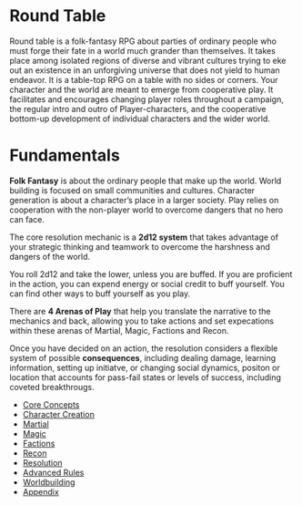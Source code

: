 # Round Table
Round table is a folk-fantasy RPG about parties of ordinary people who must forge their fate in a world much grander than themselves. It takes place among isolated regions of diverse and vibrant cultures trying to eke out an existence in an unforgiving universe that does not yield to human endeavor.
It is a table-top RPG on a table with no sides or corners. Your character and the world are meant to emerge from cooperative play. It facilitates and encourages changing player roles throughout a campaign, the regular intro and outro of Player-characters, and the cooperative bottom-up development of individual characters and the wider world.
# Fundamentals
**Folk Fantasy** is about the ordinary people that make up the world. World building is focused on small communities and cultures. Character generation is about a character’s place in a larger society. Play relies on cooperation with the non-player world to overcome dangers that no hero can face.

The core resolution mechanic is a **2d12 system** that takes advantage of your strategic thinking and teamwork to overcome the harshness and dangers of the world.

You roll 2d12 and take the lower, unless you are buffed. If you are proficient in the action, you can expend energy or social credit to buff yourself. You can find other ways to buff yourself as you play.

There are **4 Arenas of Play** that help you translate the narrative to the mechanics and back, allowing you to take actions and set expecations within these arenas of Martial, Magic, Factions and Recon.

Once you have decided on an action, the resolution considers a flexible system of possible **consequences**, including dealing damage, learning information, setting up initiatve, or changing social dynamics, positon or location that accounts for pass-fail states or levels of success, including coveted breakthrougs.

- [Core Concepts](CoreConcepts.md)
- [Character Creation](CharacterCreate.md)
- [Martial](Martial.md)
- [Magic](Magic.md)
- [Factions](Factions.md)
- [Recon](Recon.md)
- [Resolution](Resolution.md)
- [Advanced Rules](Advanced.md)
- [Worldbuilding](Design.md)
- [Appendix](Appendix.md)
